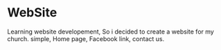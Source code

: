 # WebSite
Learning website developement, So i decided to create a website for my church. simple, Home page, Facebook link, contact us. 
